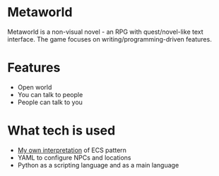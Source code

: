 # Metaworld

Metaworld is a non-visual novel - an RPG with quest/novel-like text interface. The game focuses on writing/programming-driven features.

# Features

- Open world
- You can talk to people
- People can talk to you

# What tech is used

- [My own interpretation](https://github.com/girvel/ecs) of ECS pattern
- YAML to configure NPCs and locations
- Python as a scripting language and as a main language
